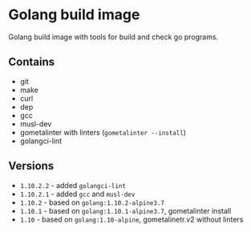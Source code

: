 # Golang build image

Golang build image with tools for build and check go programs.

## Contains

* git
* make
* curl
* dep
* gcc
* musl-dev
* gometalinter with linters (`gometalinter --install`)
* golangci-lint

## Versions

* `1.10.2.2` - added `golangci-lint`
* `1.10.2.1` - added `gcc` and `musl-dev`
* `1.10.2` - based on `golang:1.10.2-alpine3.7`
* `1.10.1` - based on `golang:1.10.1-alpine3.7`, gometalinter install
* `1.10` - based on `golang:1.10-alpine`, gometalinetr.v2 without linters
